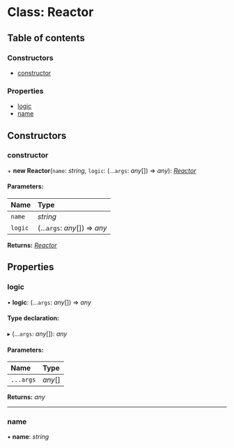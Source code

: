 # Class: Reactor

## Table of contents

### Constructors

- [constructor](reactor.md#constructor)

### Properties

- [logic](reactor.md#logic)
- [name](reactor.md#name)

## Constructors

### constructor

\+ **new Reactor**(`name`: *string*, `logic`: (...`args`: *any*[]) => *any*): [*Reactor*](reactor.md)

#### Parameters:

Name | Type |
:------ | :------ |
`name` | *string* |
`logic` | (...`args`: *any*[]) => *any* |

**Returns:** [*Reactor*](reactor.md)

## Properties

### logic

• **logic**: (...`args`: *any*[]) => *any*

#### Type declaration:

▸ (...`args`: *any*[]): *any*

#### Parameters:

Name | Type |
:------ | :------ |
`...args` | *any*[] |

**Returns:** *any*

___

### name

• **name**: *string*
